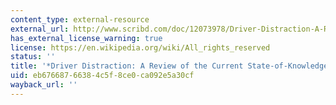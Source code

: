 ```yaml
---
content_type: external-resource
external_url: http://www.scribd.com/doc/12073978/Driver-Distraction-A-Review-of-the-Current-StateofKnowledge
has_external_license_warning: true
license: https://en.wikipedia.org/wiki/All_rights_reserved
status: ''
title: '*Driver Distraction: A Review of the Current State-of-Knowledge*'
uid: eb676687-6638-4c5f-8ce0-ca092e5a30cf
wayback_url: ''
---
```

